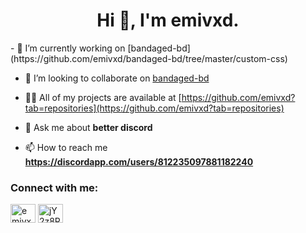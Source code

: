 <h1 align="center">Hi 👋, I'm emivxd.</h1>
- 🔭 I’m currently working on [bandaged-bd](https://github.com/emivxd/bandaged-bd/tree/master/custom-css)

- 👯 I’m looking to collaborate on [bandaged-bd](https://github.com/emivxd/bandaged-bd)

- 👨‍💻 All of my projects are available at [https://github.com/emivxd?tab=repositories](https://github.com/emivxd?tab=repositories)

- 💬 Ask me about **better discord**

- 📫 How to reach me **https://discordapp.com/users/812235097881182240**

<h3 align="left">Connect with me:</h3>
<p align="left">
<a href="https://instagram.com/emivxd" target="blank"><img align="center" src="https://raw.githubusercontent.com/rahuldkjain/github-profile-readme-generator/neutral-icons/src/images/icons/Social/instagram.svg" alt="emivxd" height="30" width="40" /></a>
<a href="https://discord.gg/jY2z8Rkagq" target="blank"><img align="center" src="https://raw.githubusercontent.com/rahuldkjain/github-profile-readme-generator/neutral-icons/src/images/icons/Social/discord.svg" alt="jY2z8Rkagq" height="30" width="40" /></a>
</p>
